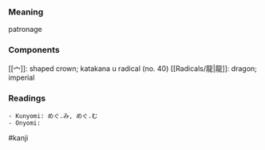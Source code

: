 ### Meaning

patronage

### Components

[[宀]]: shaped crown; katakana u radical (no. 40) [[Radicals/龍|龍]]: dragon; imperial

### Readings

```
- Kunyomi: めぐ.み, めぐ.む
- Onyomi: 
```

#kanji